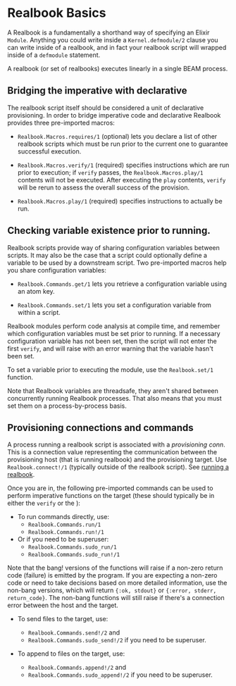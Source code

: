 # Realbook Basics

A Realbook is a fundamentally a shorthand way of specifying
an Elixir `Module`.  Anything you could write inside a `Kernel.defmodule/2` clause you can write inside of a realbook, and in fact your realbook
script will wrapped inside of a `defmodule` statement.

A realbook (or set of realbooks) executes linearly in a single BEAM
process.

## Bridging the imperative with declarative

The realbook script itself should be considered a unit of declarative
provisioning.  In order to bridge imperative code and declarative Realbook
provides three pre-imported macros:

- `Realbook.Macros.requires/1` (optional) lets you declare a list of
  other realbook scripts which must be run prior to the current one
  to guarantee successful execution.

- `Realbook.Macros.verify/1` (required) specifies instructions which
  are run prior to execution; if `verify` passes, the `Realbook.Macros.play/1`
  contents will not be executed.  After executing the `play` contents,
  `verify` will be rerun to assess the overall success of the provision.

- `Realbook.Macros.play/1` (required) specifies instructions to actually
  be run.

## Checking variable existence prior to running.

Realbook scripts provide way of sharing configuration variables between
scripts.  It may also be the case that a script could optionally define
a variable to be used by a downstream script.  Two pre-imported macros help
you share configuration variables:

- `Realbook.Commands.get/1` lets you retrieve a configuration variable
  using an atom key.

- `Realbook.Commands.set/1` lets you set a configuration variable from
  within a script.

Realbook modules perform code analysis at compile time, and remember which
configuration variables must be set prior to running.  If a necessary
configuration variable has not been set, then the script will not enter the
first `verify`, and will raise with an error warning that the variable hasn't
been set.

To set a variable prior to executing the module, use the `Realbook.set/1`
function.

Note that Realbook variables are threadsafe, they aren't shared between
concurrently running Realbook processes.  That also means that you must
set them on a process-by-process basis.

## Provisioning connections and commands

A process running a realbook script is associated with a *provisioning
conn*.  This is a connection value representing the communication between
the provisioning host (that is running realbook) and the provisioning
target.  Use `Realbook.connect!/1` (typically outside of the realbook
script).  See [running a realbook](3-running_a_realbook.html).

Once you are in, the following pre-imported commands can be used to
perform imperative functions on the target (these should typically be in
either the `verify` or the ):

- To run commands directly, use:
  - `Realbook.Commands.run/1`
  - `Realbook.Commands.run!/1`
- Or if you need to be superuser:
  - `Realbook.Commands.sudo_run/1`
  - `Realbook.Commands.sudo_run!/1`

Note that the bang! versions of the functions will raise if a non-zero
return code (failure) is emitted by the program.  If you are expecting a
non-zero code or need to take decisions based on more detailed information,
use the non-bang versions, which will return `{:ok, stdout}` or
`{:error, stderr, return_code}`.  The non-bang functions will still raise if
there's a connection error between the host and the target.

- To send files to the target, use:
  - `Realbook.Commands.send!/2` and
  - `Realbook.Commands.sudo_send!/2` if you need to be superuser.

- To append to files on the target, use:
  - `Realbook.Commands.append!/2` and
  - `Realbook.Commands.sudo_append!/2` if you need to be superuser.
